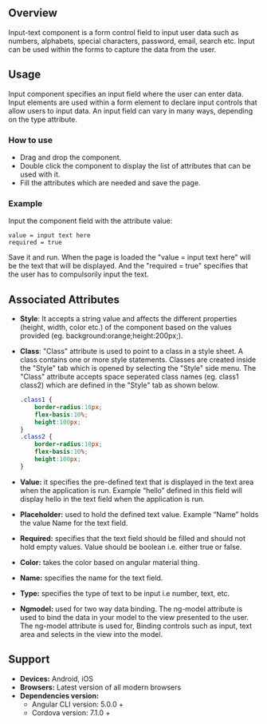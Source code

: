 ## Overview 
Input-text component is a form control field to input user data such as numbers, alphabets, special characters, password, email, search etc. Input can be used within the forms to capture the data from the user. 

## Usage
Input component specifies an input field where the user can enter data. Input elements are used within a form element to declare input controls that allow users to input data. An input field can vary in many ways, depending on the type attribute.

### How to use   
- Drag and drop the component. 
- Double click the component to display the list of attributes that can be used with it.
- Fill the attributes which are needed and save the page.

### Example 
Input the component field with the attribute value:
``` 
value = input text here
required = true 
```
Save it and run.
When the page is loaded the "value = input text here" will be the text that will be displayed. And the "required = true" specifies that the user has to compulsorily input the text. 

## Associated Attributes
- **Style**: It accepts a string value and affects the different properties (height, width, color etc.) of the component based on the values provided (eg. background:orange;height:200px;).

- **Class**: "Class" attribute is used to point to a class in a style sheet. A class contains one or more style statements. Classes are created inside the "Style" tab which is opened by selecting the "Style" side menu. The "Class" attribute accepts space seperated class names (eg. class1 class2) which are defined in the "Style" tab as shown below.
    ```css
    .class1 {
        border-radius:10px;
        flex-basis:10%;
        height:100px;
    }
    .class2 {
        border-radius:10px;
        flex-basis:10%;
        height:100px;
    }
    
- **Value:** it specifies the pre-defined text that is displayed in the text area when the application is run. Example “hello” defined in this field will display hello in the text field when the application is run.
- **Placeholder:** used to hold the defined text value. Example “Name” holds the value Name for the text field.
- **Required:** specifies that the text field should be filled and should not hold empty values. Value should be boolean i.e. either true or false.
- **Color:** takes the color based on angular material thing.
- **Name:** specifies the name for the text field.
- **Type:** specifies the type of text to be input i.e number, text, etc.
- **Ngmodel:** used for two way data binding. The ng-model attribute is used to bind the data in your model to the view presented to the user. The ng-model attribute is used for, Binding controls such as input, text area and selects in the view into the model.

## Support
- **Devices:** Android, iOS
- **Browsers:**  Latest version of all modern browsers
- **Dependencies version:** 
    - Angular CLI version: 5.0.0 + 
    - Cordova version: 7.1.0 +

